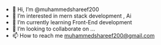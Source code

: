 - 👋 Hi, I’m @muhammedshareef200
- 👀 I’m interested in mern stack development , Ai 
- 🌱 I’m currently learning Front-End development
- 💞️ I’m looking to collaborate on ...
- 📫 How to reach me muhammedshareef200@gmail.com

<!---
muhammedshareef200/muhammedshareef200 is a ✨ special ✨ repository because its `README.md` (this file) appears on your GitHub profile.
You can click the Preview link to take a look at your changes.
--->
